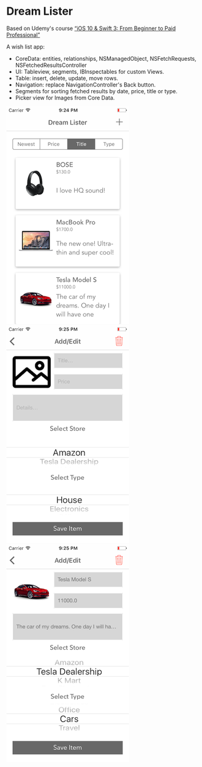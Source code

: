 # Dream Lister

Based on Udemy's course [“iOS 10 & Swift 3: From Beginner to Paid Professional”](https://www.udemy.com/devslopes-ios10/learn/v4/t/lecture/5619384)

A wish list app:

- CoreData: entities, relationships, NSManagedObject, NSFetchRequests, NSFetchedResultsController
- UI: Tableview, segments, IBInspectables for custom Views.
- Table: insert, delete, update, move rows.
- Navigation: replace NavigationController's Back button.
- Segments for sorting fetched results by date, price, title or type.
- Picker view for Images from Core Data.

![Main screen](Screen-shots/Main.png)
![New Item](Screen-shots/New-Item.png)
![Edit Item](Screen-shots/Edit-Item.png)
